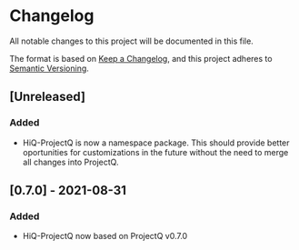 # Changelog

All notable changes to this project will be documented in this file.

The format is based on [Keep a Changelog](https://keepachangelog.com/en/1.0.0/),
and this project adheres to [Semantic Versioning](https://semver.org/spec/v2.0.0.html).

## [Unreleased]

### Added

-   HiQ-ProjectQ is now a namespace package.
    This should provide better oportunities for customizations in the future without the need to merge all changes into
    ProjectQ.


## [0.7.0] - 2021-08-31

### Added

-   HiQ-ProjectQ now based on ProjectQ v0.7.0

